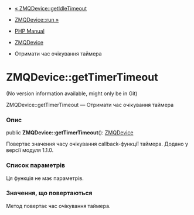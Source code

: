 - [« ZMQDevice::getIdleTimeout](zmqdevice.getidletimeout.md)
- [ZMQDevice::run »](zmqdevice.run.md)

- [PHP Manual](index.md)
- [ZMQDevice](class.zmqdevice.md)
- Отримати час очікування таймера

# ZMQDevice::getTimerTimeout

(No version information available, might only be in Git)

ZMQDevice::getTimerTimeout — Отримати час очікування таймера

### Опис

public **ZMQDevice::getTimerTimeout**():
[ZMQDevice](class.zmqdevice.md)

Повертає значення часу очікування callback-функції таймера. Додано
у версії модуля 1.1.0.

### Список параметрів

Ця функція не має параметрів.

### Значення, що повертаються

Метод повертає час очікування таймера.
